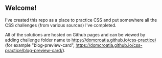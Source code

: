 ﻿## Welcome!

I've created this repo as a place to practice CSS and put somewhere all the CSS challenges (from various sources) I've completed. 

All of the solutions are hosted on Github pages and can be viewed by adding challenge folder name to https://domcroatia.github.io/css-practice/ (for example "blog-preview-card", https://domcroatia.github.io/css-practice/blog-preview-card/).
